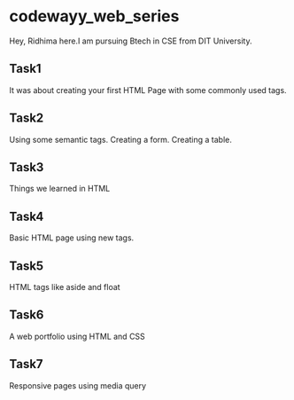 # codewayy_web_series

Hey,
Ridhima here.I am pursuing Btech in CSE from DIT University.

## Task1

It was about creating your first HTML Page with some commonly used tags.

## Task2

Using some semantic tags.
Creating a form.
Creating a table.

## Task3

Things we learned in HTML

## Task4

Basic HTML page using new tags.

## Task5

HTML tags like aside and float

## Task6

A web portfolio using HTML and CSS

## Task7

Responsive pages using media query
